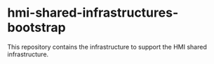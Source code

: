 # hmi-shared-infrastructures-bootstrap

This repository contains the infrastructure to support the HMI shared infrastructure. 
